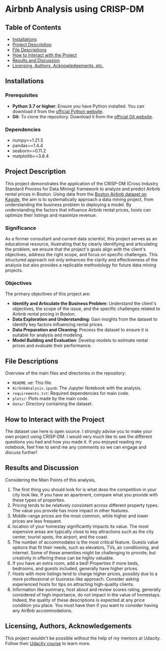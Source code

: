 # Airbnb Analysis using CRISP-DM 

## Table of Contents
- [Installations](#installations)
- [Project Description](#project-description)
- [File Descriptions](#file-descriptions)
- [How to Interact with the Project](#how-to-interact-with-the-project)
- [Results and Discussion](#results-and-discussion)
- [Licensing, Authors, Acknowledgements, etc.](#licensing-authors-acknowledgements)

## Installations

### Prerequisites
- **Python 3.7 or higher**: Ensure you have Python installed. You can download it from the [official Python website](https://www.python.org/downloads/).
- **Git**: To clone the repository. Download it from the [official Git website](https://git-scm.com/).

### Dependencies
- numpy==1.21.5
- pandas==1.4.4
- seaborn==0.11.2
- matplotlib==3.8.4

## Project Description

This project demonstrates the application of the CRISP-DM (Cross Industry Standard Process for Data Mining) framework to analyze and predict Airbnb rental prices in Boston. Using data from the [Boston Airbnb dataset on Kaggle](https://www.kaggle.com/datasets/airbnb/boston/data), the aim is to systematically approach a data mining project, from understanding the business problem to deploying a model. By understanding the factors that influence Airbnb rental prices, hosts can optimize their listings and maximize revenue.

### Significance

As a former consultant and current data scientist, this project serves as an educational resource, illustrating that by clearly identifying and articulating the problem, we ensure that the project's goals align with the client's objectives, address the right scope, and focus on specific challenges. This structured approach not only enhances the clarity and effectiveness of the analysis but also provides a replicable methodology for future data mining projects.

### Objectives

The primary objectives of this project are:
- **Identify and Articulate the Business Problem**: Understand the client's objectives, the scope of the issue, and the specific challenges related to Airbnb rental pricing in Boston.
- **Data Exploration and Understanding**: Gain insights from the dataset to identify key factors influencing rental prices.
- **Data Preparation and Cleaning**: Process the dataset to ensure it is suitable for analysis and modeling.
- **Model Building and Evaluation**: Develop models to estimate rental prices and evaluate their performance.

## File Descriptions
Overview of the main files and directories in the repository:
- `README.md`: This file.
- `AirbnbAnalysis.ipynb`: The Jupyter Notebook with the analysis.
- `requirements.txt`: Required dependencies for main code.
- `plots/`: Plots made by the main code.
- `data/`: Directory containing the dataset.

## How to Interact with the Project
The dataset use here is open source. I strongly advise you to make your own project using CRISP-DM. I would very much like to see the different questions you had and how you made it.
If you enjoyed reading my notebook, feel free to send me any comments so we can engage and discuss further!

## Results and Discussion
Considering the Main Points of this analysis,
1. The first thing you should look for is what does the competition in your city look like. If you have an apartment, compare what you provide with these types of properties.
2. Pricing tends to be relatively consistent across different property types. The value you provide has more impact in other features.
3. Middle-range prices are the most common, while higher and lower prices are less frequent.
4. location of your homestay significantly impacts its value. The most expensive areas are typically close to key attractions such as the city center, tourist spots, the airport, and the coast.
5. The number of accommodates is the most critical feature. Guests value options that fit their needs, such as elevators, TVs, air conditioning, and internet. Some of these amenities might be challenging to provide, but creativity in offering these can be highly valuable.
6. If you have an extra room, add a bed! Properties if more beds, bedrooms, and guests included, generally have higher prices.
7. Hosts with more listings tend to charge higher prices, possibly due to a more professional or business-like approach. Consider asking experienced hosts for tips on attracting high-quality clients.
8. Information like summary, host about and review scores rating, generally considered of high importance, do not impact in the value of homestays. Indeed, the quality of these descriptions is expected at any price condition you place. You must have then if you want to consider having any AirBnb accommodations.

## Licensing, Authors, Acknowledgements
This project wouldn't be possible without the help of my mentors at Udacity. Follow their [Udacity course](https://www.udacity.com/course/data-scientist-nanodegree--nd025) to learn more.
